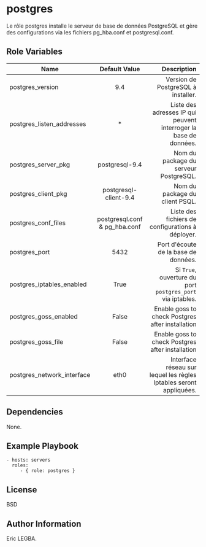 postgres
=========

Le rôle postgres installe le serveur de base de données PostgreSQL et gère des configurations via les fichiers pg_hba.conf et postgresql.conf.

Role Variables
--------------

| Name	        | Default Value	| Description|
| ------------- |:-------------:| ----------:|
|postgres_version|9.4|Version de PostgreSQL à installer.|
|postgres_listen_addresses|*|Liste des adresses IP qui peuvent interroger la base de données.|
|postgres_server_pkg|postgresql-9.4|Nom du package du serveur PostgreSQL.|
|postgres_client_pkg|postgresql-client-9.4|Nom du package du client PSQL.|
|postgres_conf_files|postgresql.conf & pg_hba.conf|Liste des fichiers de configurations à déployer.|
|postgres_port|5432|Port d'écoute de la base de données.|
|postgres_iptables_enabled|True|Si `True`, ouverture du port `postgres_port` via iptables.|
|postgres_goss_enabled|False|Enable goss to check Postgres after installation|
|postgres_goss_file|False|Enable goss to check Postgres after installation|
|postgres_network_interface|eth0|Interface réseau sur lequel les règles Iptables seront appliquées.|

Dependencies
------------

None.

Example Playbook
----------------

    - hosts: servers
      roles:
         - { role: postgres }

License
-------

BSD

Author Information
------------------

Eric LEGBA.